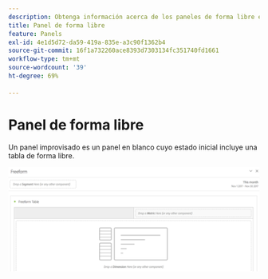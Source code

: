 ```yaml
---
description: Obtenga información acerca de los paneles de forma libre en Analysis Workspace.
title: Panel de forma libre
feature: Panels
exl-id: 4e1d5d72-da59-419a-835e-a3c90f1362b4
source-git-commit: 16f1a732260ace8393d7303134fc351740fd1661
workflow-type: tm+mt
source-wordcount: '39'
ht-degree: 69%

---
```


# Panel de forma libre

Un panel improvisado es un panel en blanco cuyo estado inicial incluye una tabla de forma libre.

![Panel improvisado predeterminado que muestra un panel en blanco con una tabla de forma libre.](assets/freeform-panel.png)
